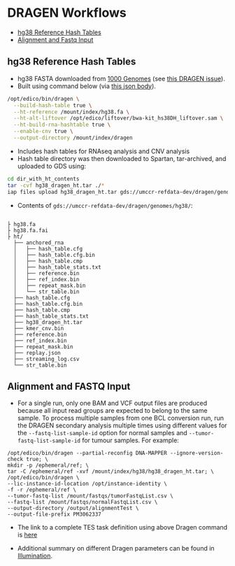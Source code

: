 # DRAGEN Workflows

* [hg38 Reference Hash Tables](#hg38-reference-hash-tables)
* [Alignment and Fastq Input](#alignment-and-fastq-input)

## hg38 Reference Hash Tables

- hg38 FASTA downloaded from [1000 Genomes](http://ftp.1000genomes.ebi.ac.uk/vol1/ftp/technical/reference/GRCh38_reference_genome/)
  (see [this DRAGEN issue](https://github.com/umccr-illumina/dragen/issues/8)).
- Built using command below (via
  [this json body](https://github.com/umccr-illumina/stratus/blob/3de09e3fe63b076031c3e5a83013e0f91a6af7b7/TES/dragen_hg38_indexing.json)).

```bash
/opt/edico/bin/dragen \
  --build-hash-table true \
  --ht-reference /mount/index/hg38.fa \
  --ht-alt-liftover /opt/edico/liftover/bwa-kit_hs38DH_liftover.sam \
  --ht-build-rna-hashtable true \
  --enable-cnv true \
  --output-directory /mount/index/dragen
```

- Includes hash tables for RNAseq analysis and CNV analysis
- Hash table directory was then downloaded to Spartan, tar-archived, and uploaded to GDS using:

```bash
cd dir_with_ht_contents
tar -cvf hg38_dragen_ht.tar ./*
iap files upload hg38_dragen_ht.tar gds://umccr-refdata-dev/dragen/genomes/hg38/
```

- Contents of `gds://umccr-refdata-dev/dragen/genomes/hg38/`:

```

├ hg38.fa
├ hg38.fa.fai
├ ht/
  ├── anchored_rna
  │   ├── hash_table.cfg
  │   ├── hash_table.cfg.bin
  │   ├── hash_table.cmp
  │   ├── hash_table_stats.txt
  │   ├── reference.bin
  │   ├── ref_index.bin
  │   ├── repeat_mask.bin
  │   └── str_table.bin
  ├── hash_table.cfg
  ├── hash_table.cfg.bin
  ├── hash_table.cmp
  ├── hash_table_stats.txt
  ├── hg38_dragen_ht.tar
  ├── kmer_cnv.bin
  ├── reference.bin
  ├── ref_index.bin
  ├── repeat_mask.bin
  ├── replay.json
  ├── streaming_log.csv
  └── str_table.bin
```

## Alignment and FASTQ Input

* For a single run, only one BAM and VCF output files are produced because all input read groups are
expected to belong to the same sample. To process multiple samples from one BCL conversion run, run the
DRAGEN secondary analysis multiple times using different values for the `--fastq-list-sample-id` option for normal samples and `--tumor-fastq-list-sample-id` for tumour samples. For example:

```
/opt/edico/bin/dragen --partial-reconfig DNA-MAPPER --ignore-version-check true; \
mkdir -p /ephemeral/ref; \
tar -C /ephemeral/ref -xvf /mount/index/hg38/hg38_dragen_ht.tar; \
/opt/edico/bin/dragen \
--lic-instance-id-location /opt/instance-identity \
-f -r /ephemeral/ref \
--tumor-fastq-list /mount/fastqs/tumorFastqList.csv \
--fastq-list /mount/fastqs/normalFastqList.csv \
--output-directory /output/alignmentTest \
--output-file-prefix PM3062337
```

* The link to a complete TES task definition using above Dragen command is [here](https://github.com/umccr-illumina/stratus/blob/master/TES/dragen_alignment_on_bclConvert_output.json) 

* Additional summary on different Dragen parameters can be found in [Illumination](https://github.com/umccr/illumination/blob/master/docs/colo829/preparation.Rmd#L73).